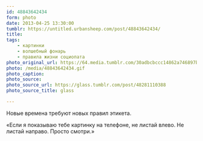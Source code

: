 ```yaml
---
id: 48843642434
form: photo
date: 2013-04-25 13:30:00
tumblr: https://untitled.urbansheep.com/post/48843642434/
title:
tags:
    - картинки
    - волшебный фонарь
    - правила жизни социопата
photo_original_url: https://64.media.tumblr.com/30adbcbccc14862a746897b5dd0a82c2/tumblr_mlgiyahO6d1qz4s50o1_500.gif
photo: /media/48843642434.gif
photo_caption: 
photo_source:
photo_source_url: https://glass.tumblr.com/post/48281110388
photo_source_title: glass

---
```


<p>Новые времена требуют новых правил этикета.</p>

<p>«Если я показываю тебе картинку на телефоне, не листай влево. Не листай направо. Просто смотри.»</p>
